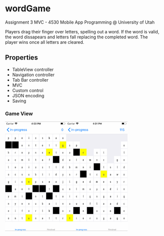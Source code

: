 # wordGame
Assignment 3 MVC - 4530 Mobile App Programming @ University of Utah

Players drag their finger over letters, spelling out a word. If the word is valid, the word dissapears and letters fall replacing the completed word. The player wins once all letters are cleared.

## Properties
- TableView controller
- Navigation controller
- Tab Bar controller
- MVC
- Custom control
- JSON encoding
- Saving

### Game View
<img src="https://github.com/caelandailey/wordGame/blob/master/imagePreview/gamePic1.png" width=200><img src="https://github.com/caelandailey/wordGame/blob/master/imagePreview/gamePic2.png" width=200>



